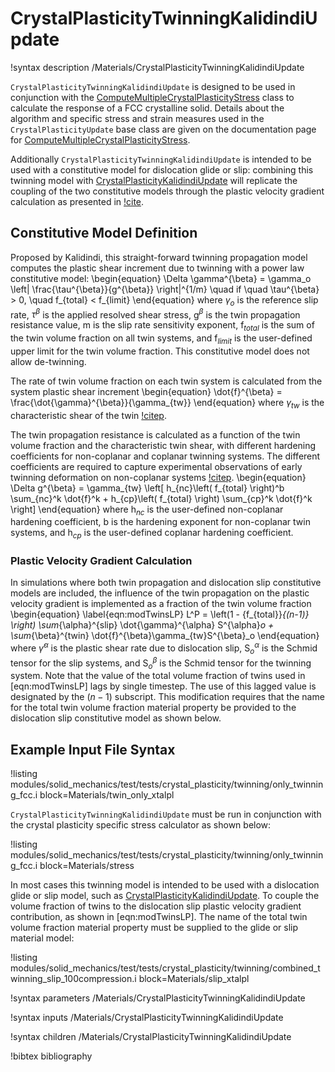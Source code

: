 # CrystalPlasticityTwinningKalidindiUpdate

!syntax description /Materials/CrystalPlasticityTwinningKalidindiUpdate

`CrystalPlasticityTwinningKalidindiUpdate` is designed to be used in conjunction with the
[ComputeMultipleCrystalPlasticityStress](/ComputeMultipleCrystalPlasticityStress.md) class to calculate
the response of a FCC crystalline solid. Details about the algorithm and specific
stress and strain measures used in the `CrystalPlasticityUpdate` base class are
given on the documentation page for
[ComputeMultipleCrystalPlasticityStress](/ComputeMultipleCrystalPlasticityStress.md).

Additionally `CrystalPlasticityTwinningKalidindiUpdate` is intended to be used with
a constitutive model for dislocation glide or slip: combining this twinning model
with [CrystalPlasticityKalidindiUpdate](/CrystalPlasticityKalidindiUpdate.md) will
replicate the coupling of the two constitutive models through the plastic velocity
gradient calculation as presented in [!cite](kalidindi2001).

## Constitutive Model Definition

Proposed by Kalidindi, this straight-forward twinning propagation model computes
the plastic shear increment due to twinning with a power law constitutive model:
\begin{equation}
  \Delta \gamma^{\beta} = \gamma_o \left| \frac{\tau^{\beta}}{g^{\beta}}  \right|^{1/m} \quad if \quad \tau^{\beta} > 0, \quad f_{total} < f_{limit}
\end{equation}
where $\gamma_o$ is the reference slip rate, $\tau^{\beta}$ is the applied resolved
shear stress, g$^{\beta}$ is the twin propagation resistance value, m is the slip
rate sensitivity exponent, f$_{total}$ is the sum of the twin volume fraction on
all twin systems, and f$_{limit}$ is the user-defined upper limit for the twin
volume fraction. This constitutive model does not allow de-twinning.

The rate of twin volume fraction on each twin system is calculated from the system
plastic shear increment
\begin{equation}
  \dot{f}^{\beta} = \frac{\dot{\gamma}^{\beta}}{\gamma_{tw}}
\end{equation}
where $\gamma_{tw}$ is the characteristic shear of the twin [!citep](kalidindi2001).

The twin propagation resistance is calculated as a function of the twin volume fraction
and the characteristic twin shear, with different hardening coefficients for
non-coplanar and coplanar twinning systems. The different coefficients are required
to capture experimental observations of early twinning deformation on non-coplanar
systems [!citep](kalidindi2001).
\begin{equation}
\Delta g^{\beta} = \gamma_{tw} \left[ h_{nc}\left( f_{total} \right)^b \sum_{nc}^k \dot{f}^k + h_{cp}\left( f_{total} \right) \sum_{cp}^k \dot{f}^k \right]
\end{equation}
where h$_{nc}$ is the user-defined non-coplanar hardening coefficient, b is the
hardening exponent for non-coplanar twin systems, and h$_{cp}$ is the user-defined
coplanar hardening coefficient.


### Plastic Velocity Gradient Calculation

In simulations where both twin propagation and dislocation slip constitutive models
are included, the influence of the twin propagation on the plastic velocity gradient
is implemented as a fraction of the twin volume fraction
\begin{equation}
\label{eqn:modTwinsLP}
L^P = \left(1 - {f_{total}}_{(n-1)} \right) \sum_{\alpha}^{slip} \dot{\gamma}^{\alpha} S^{\alpha}_o + \sum_{\beta}^{twin} \dot{f}^{\beta}\gamma_{tw}S^{\beta}_o
\end{equation}
where $\dot{\gamma}^{\alpha}$ is the plastic shear rate due to dislocation slip,
S$^{\alpha}_o$ is the Schmid tensor for the slip systems, and S$^{\beta}_o$ is the
Schmid tensor for the twinning system.
Note that the value of the total volume fraction of twins used in [eqn:modTwinsLP]
lags by single timestep. The use of this lagged value is designated by the $(n-1)$
subscript. This modification requires that the name for the total twin volume
fraction material property be provided to the dislocation slip constitutive model
as shown below.

## Example Input File Syntax

!listing modules/solid_mechanics/test/tests/crystal_plasticity/twinning/only_twinning_fcc.i block=Materials/twin_only_xtalpl

`CrystalPlasticityTwinningKalidindiUpdate` must be run in conjunction with the crystal
plasticity specific  stress calculator as shown below:

!listing modules/solid_mechanics/test/tests/crystal_plasticity/twinning/only_twinning_fcc.i block=Materials/stress

In most cases this twinning model is intended to be used with a dislocation glide
or slip model, such as [CrystalPlasticityKalidindiUpdate](/CrystalPlasticityKalidindiUpdate.md).
To couple the volume fraction of twins to the dislocation slip plastic velocity
gradient contribution, as shown in [eqn:modTwinsLP]. The name of the total twin
volume fraction material property must be supplied to the glide or slip material
model:

!listing modules/solid_mechanics/test/tests/crystal_plasticity/twinning/combined_twinning_slip_100compression.i block=Materials/slip_xtalpl

!syntax parameters /Materials/CrystalPlasticityTwinningKalidindiUpdate

!syntax inputs /Materials/CrystalPlasticityTwinningKalidindiUpdate

!syntax children /Materials/CrystalPlasticityTwinningKalidindiUpdate

!bibtex bibliography
